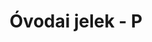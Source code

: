 ---
title: Óvodai jelek - P
galleries:
  - title: Papírsárkány
    backgroundimage: /img/papirsarkany.jpg
    images: 
      - img: /img/papirsarkany.jpg
  - title: Perec
    backgroundimage: /img/perec.jpg
    images: 
      - img: /img/perec.jpg
  - title: Pillangó
    backgroundimage: /img/pillango.jpg
    images: 
      - img: /img/pillango.jpg
  - title: Pohár
    backgroundimage: /img/pohar.jpg
    images: 
      - img: /img/pohar.jpg
  - title: Postaláda
    backgroundimage: /img/postalada.jpg
    images: 
      - img: /img/postalada.jpg
---  
